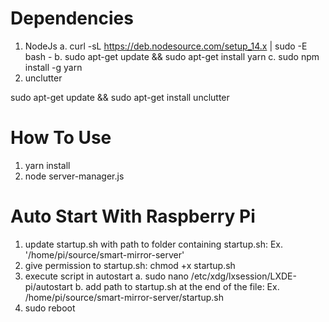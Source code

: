 # Dependencies

1. NodeJs
   a. curl -sL https://deb.nodesource.com/setup_14.x | sudo -E bash -
   b. sudo apt-get update && sudo apt-get install yarn
   c. sudo npm install -g yarn
2. unclutter

sudo apt-get update && sudo apt-get install unclutter

# How To Use

1. yarn install
2. node server-manager.js

# Auto Start With Raspberry Pi

1. update startup.sh with path to folder containing startup.sh: Ex. '/home/pi/source/smart-mirror-server'
2. give permission to startup.sh: chmod +x startup.sh
3. execute script in autostart
   a. sudo nano /etc/xdg/lxsession/LXDE-pi/autostart
   b. add path to startup.sh at the end of the file: Ex. /home/pi/source/smart-mirror-server/startup.sh
4. sudo reboot
